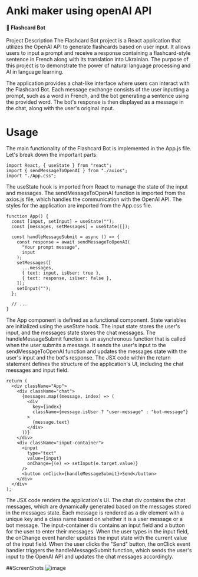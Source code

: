 # Anki maker using openAI API
#### 🤖 Flashcard Bot

Project Description
The Flashcard Bot project is a React application that utilizes the OpenAI API to generate flashcards based on user input. It allows users to input a prompt and receive a response containing a flashcard-style sentence in French along with its translation into Ukrainian. The purpose of this project is to demonstrate the power of natural language processing and AI in language learning.

The application provides a chat-like interface where users can interact with the Flashcard Bot. Each message exchange consists of the user inputting a prompt, such as a word in French, and the bot generating a sentence using the provided word. The bot's response is then displayed as a message in the chat, along with the user's original input.


# Usage
The main functionality of the Flashcard Bot is implemented in the App.js file. Let's break down the important parts:

```
import React, { useState } from "react";
import { sendMessageToOpenAI } from "./axios";
import "./App.css";
```
The useState hook is imported from React to manage the state of the input and messages.
The sendMessageToOpenAI function is imported from the axios.js file, which handles the communication with the OpenAI API.
The styles for the application are imported from the App.css file.

```
function App() {
  const [input, setInput] = useState("");
  const [messages, setMessages] = useState([]);

  const handleMessageSubmit = async () => {
    const response = await sendMessageToOpenAI(
      "Your prompt message",
      input
    );
    setMessages([
      ...messages,
      { text: input, isUser: true },
      { text: response, isUser: false },
    ]);
    setInput("");
  };

  // ...
}
```
The App component is defined as a functional component.
State variables are initialized using the useState hook. The input state stores the user's input, and the messages state stores the chat messages.
The handleMessageSubmit function is an asynchronous function that is called when the user submits a message. It sends the user's input to the sendMessageToOpenAI function and updates the messages state with the user's input and the bot's response.
The JSX code within the return statement defines the structure of the application's UI, including the chat messages and input field.

```
return (
  <div className="App">
    <div className="chat">
      {messages.map((message, index) => (
        <div
          key={index}
          className={message.isUser ? "user-message" : "bot-message"}
        >
          {message.text}
        </div>
      ))}
    </div>
    <div className="input-container">
      <input
        type="text"
        value={input}
        onChange={(e) => setInput(e.target.value)}
      />
      <button onClick={handleMessageSubmit}>Send</button>
    </div>
  </div>
);
```
The JSX code renders the application's UI. The chat div contains the chat messages, which are dynamically generated based on the messages stored in the messages state. Each message is rendered as a div element with a unique key and a class name based on whether it is a user message or a bot message.
The input-container div contains an input field and a button for the user to enter their messages.
When the user types in the input field, the onChange event handler updates the input state with the current value of the input field.
When the user clicks the "Send" button, the onClick event handler triggers the handleMessageSubmit function, which sends the user's input to the OpenAI API and updates the chat messages accordingly.

##ScreenShots
![image](https://github.com/Maxv1z/french-cards-maker/assets/122612827/76118385-da04-4aa6-bbd1-95430f20f75b)

